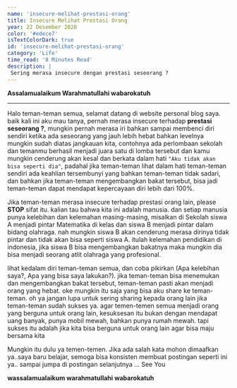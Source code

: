 ```yaml
---
name: 'insecure-melihat-prestasi-orang'
title: Insecure Melihat Prestasi Orang
year: 22 Desember 2020
color: '#edece7'
isTextColorDark: true
id: 'insecure-melihat-prestasi-orang'
category: 'Life'
time_read: '8 Minutes Read'
description: |
 Sering merasa insecure dengan prestasi seseorang ?
---
```


__Assalamualaikum Warahmatullahi wabarokatuh__


-------------------------------------------------------------------------------------


Halo teman-teman semua, selamat datang di website personal blog saya. baik kali ini aku mau tanya, pernah merasa insecure terhadap <b>prestasi seseorang ?</b>, mungkin pernah merasa iri bahkan sampai membenci diri sendiri ketika ada seseorang yang jauh lebih hebat bahkan levelnya mungkin sudah diatas jangkauan kita, contohnya ada perlombaan sekolah dan temanmu berhasil menjadi juara satu di lomba tersebut dan kamu mungkin cenderung akan kesal dan berkata dalam hati ```"Aku tidak akan bisa seperti dia"```, padahal jika teman-teman lihat dalam hati teman-teman sendiri ada keahlian tersembunyi yang bahkan teman-teman tidak sadari, dan bahkan jika teman-teman mengembangkan bakat tersebut, bisa jadi teman-teman dapat mendapat kepercayaan diri lebih dari 100%.


Jika teman-teman merasa insecure terhadap prestasi orang lain, please __STOP__ sifat itu. kalian tau bahwa kita ini adalah manusia. dan setiap manusia punya kelebihan dan kelemahan masing-masing, misalkan di Sekolah siswa A menjadi pintar Matematika di kelas dan siswa B menjadi pintar dalam bidang olahraga. nah mungkin siswa B akan cenderung merasa dirinya tidak pintar dan tidak akan bisa seperti siswa A. itulah kelemahan pendidikan di indonesia, jika siswa B bisa mengembangkan bakatnya maka mungkin dia bisa menjadi seorang atlit olahraga yang profesional. 


lihat kedalam diri teman-teman semua, dan coba pikirkan (Apa kelebihan saya?, Apa yang bisa saya lakukan?). jika teman-teman bisa menemukan dan mengembangkan bakat tersebut, teman-teman pasti akan menjadi orang yang hebat. oke mungkin itu saja yang bisa aku share ke teman-teman. oh ya jangan lupa untuk sering sharing kepada orang lain jika teman-teman sudah sukses ya. agar temen-temen semua menjadi orang yang berguna untuk orang lain, kesuksesan itu bukan dengan mendapat uang banyak, punya mobil mewah, bahkan punya rumah mewah. tapi sukses itu adalah jika kita bisa berguna untuk orang lain agar bisa maju bersama kita



Mungkin itu dulu ya temen-temen. Jika ada salah kata mohon dimaafkan ya..saya baru belajar, semoga bisa konsisten membuat postingan seperti ini ya.. sampai jumpa di postingan selanjutnya ... See You


__wassalamualaikum warahmatullahi wabarokatuh__
